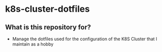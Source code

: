 # k8s-cluster-dotfiles

## What is this repository for?

- Manage the dotfiles used for the configuration of the K8S Cluster that I maintain as a hobby
